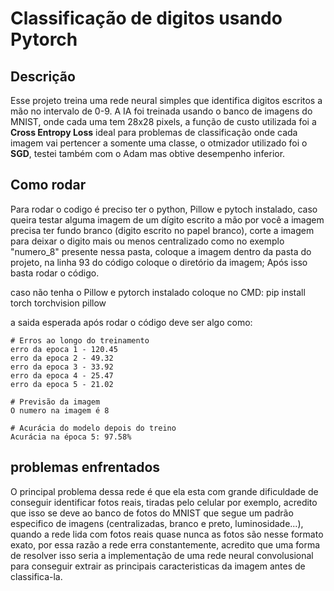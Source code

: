# Classificação de digitos usando Pytorch

## Descrição

Esse projeto treina uma rede neural simples que identifica digitos escritos a mão no intervalo de 0-9. A IA foi treinada usando o banco de imagens do MNIST, onde cada uma tem 28x28 pixels, a função de custo utilizada foi a **Cross Entropy Loss** ideal para problemas de classificação onde cada imagem vai pertencer a somente uma classe, o otmizador utilizado foi o **SGD**, testei também com o Adam mas obtive desempenho inferior.

## Como rodar

Para rodar o codigo é preciso ter o python, Pillow e pytoch instalado, caso queira testar alguma imagem de um dígito escrito a mão por você a imagem precisa ter fundo branco (digito escrito no papel branco), corte a imagem para deixar o digito mais ou menos centralizado como no exemplo "numero_8" presente nessa pasta, coloque a imagem dentro da pasta do projeto, na linha 93 do código coloque o diretório da imagem; Após isso basta rodar o código.

caso não tenha o Pillow e pytorch instalado coloque no CMD:
pip install torch torchvision pillow

a saida esperada após rodar o código deve ser algo como:

    # Erros ao longo do treinamento
    erro da epoca 1 - 120.45
    erro da epoca 2 - 49.32
    erro da epoca 3 - 33.92
    erro da epoca 4 - 25.47
    erro da epoca 5 - 21.02

    # Previsão da imagem
    O numero na imagem é 8

    # Acurácia do modelo depois do treino
    Acurácia na época 5: 97.58%

## problemas enfrentados

O principal problema dessa rede é que ela esta com grande dificuldade de conseguir identificar fotos reais, tiradas pelo celular por exemplo, acredito que isso se deve ao banco de fotos do MNIST que segue um padrão especifico de imagens (centralizadas, branco e preto, luminosidade...), quando a rede lida com fotos reais quase nunca as fotos são nesse formato exato, por essa razão a rede erra constantemente, acredito que uma forma de resolver isso seria a implementação de uma rede neural convolusional para conseguir extrair as principais caracteristicas da imagem antes de classifica-la.
